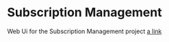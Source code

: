 # Subscription Management
Web Ui for the Subscription Management project [a link](https://github.com/cjhetzle/PayPalProject)
